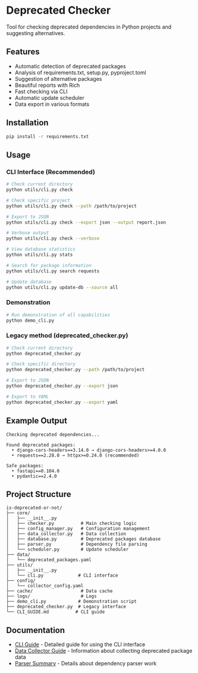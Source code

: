 # Deprecated Checker

Tool for checking deprecated dependencies in Python projects and suggesting alternatives.

## Features

- Automatic detection of deprecated packages
- Analysis of requirements.txt, setup.py, pyproject.toml
- Suggestion of alternative packages
- Beautiful reports with Rich
- Fast checking via CLI
- Automatic update scheduler
- Data export in various formats

## Installation

```bash
pip install -r requirements.txt
```

## Usage

### CLI Interface (Recommended)

```bash
# Check current directory
python utils/cli.py check

# Check specific project
python utils/cli.py check --path /path/to/project

# Export to JSON
python utils/cli.py check --export json --output report.json

# Verbose output
python utils/cli.py check --verbose

# View database statistics
python utils/cli.py stats

# Search for package information
python utils/cli.py search requests

# Update database
python utils/cli.py update-db --source all
```

### Demonstration

```bash
# Run demonstration of all capabilities
python demo_cli.py
```

### Legacy method (deprecated_checker.py)

```bash
# Check current directory
python deprecated_checker.py

# Check specific directory
python deprecated_checker.py --path /path/to/project

# Export to JSON
python deprecated_checker.py --export json

# Export to YAML
python deprecated_checker.py --export yaml
```

## Example Output

```
Checking deprecated dependencies...

Found deprecated packages:
  • django-cors-headers==3.14.0 → django-cors-headers>=4.0.0
  • requests==2.28.0 → httpx>=0.24.0 (recommended)

Safe packages:
  • fastapi==0.104.0
  • pydantic==2.4.0
```

## Project Structure

```
is-deprecated-or-not/
├── core/
│   ├── __init__.py
│   ├── checker.py          # Main checking logic
│   ├── config_manager.py   # Configuration management
│   ├── data_collector.py   # Data collection
│   ├── database.py         # Deprecated packages database
│   ├── parser.py           # Dependency file parsing
│   └── scheduler.py        # Update scheduler
├── data/
│   └── deprecated_packages.yaml
├── utils/
│   ├── __init__.py
│   └── cli.py             # CLI interface
├── config/
│   └── collector_config.yaml
├── cache/                  # Data cache
├── logs/                   # Logs
├── demo_cli.py            # Demonstration script
├── deprecated_checker.py  # Legacy interface
└── CLI_GUIDE.md          # CLI guide
```

## Documentation

- [CLI Guide](CLI_GUIDE.md) - Detailed guide for using the CLI interface
- [Data Collector Guide](DATA_COLLECTOR_GUIDE.md) - Information about collecting deprecated package data
- [Parser Summary](PARSER_SUMMARY.md) - Details about dependency parser work 